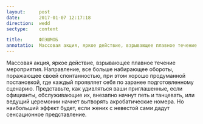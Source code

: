 ```yaml
---
layout:     post
date:       2017-01-07 12:17:18
direction:  wedd
sectype:    content

title:      ФЛЭШМОБ     
annotatio:  Массовая акция, яркое действие, взрывающее плавное течение мероприятия. Направление, все больше набирающее обороты, поражающее своей спонтанностью, при этом хорошо продуманной постановкой, где каждый проявляет себя по заранее подготовленному сценарию. Представьте, как удивляться ваши приглашенные, если официанты, обслуживающие их, внезапно начнут петь и танцевать, или ведущий церемонии начнет вытворять акробатические номера. Но наибольший эффект будет, если жених с невестой сами дадут сенсационное представление. 
---
```


Массовая акция, яркое действие, взрывающее плавное течение мероприятия. Направление, все больше набирающее обороты, поражающее своей спонтанностью, при этом хорошо продуманной постановкой, где каждый проявляет себя по заранее подготовленному сценарию. Представьте, как удивляться ваши приглашенные, если официанты, обслуживающие их, внезапно начнут петь и танцевать, или ведущий церемонии начнет вытворять акробатические номера. Но наибольший эффект будет, если жених с невестой сами дадут сенсационное представление. 
